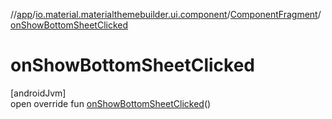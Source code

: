 //[app](../../../index.md)/[io.material.materialthemebuilder.ui.component](../index.md)/[ComponentFragment](index.md)/[onShowBottomSheetClicked](on-show-bottom-sheet-clicked.md)

# onShowBottomSheetClicked

[androidJvm]\
open override fun [onShowBottomSheetClicked](on-show-bottom-sheet-clicked.md)()
